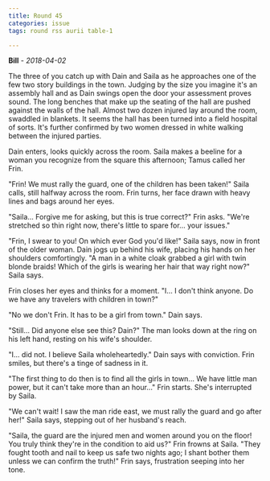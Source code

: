 ```yaml
---
title: Round 45
categories: issue
tags: round rss aurii table-1

---
```


**Bill** - *2018-04-02*

The three of you catch up with Dain and Saila as he approaches one of the few two story buildings in the town. Judging by the size you imagine it's an assembly hall and as Dain swings open the door your assessment proves sound. The long benches that make up the seating of the hall are pushed against the walls of the hall. Almost two dozen injured lay around the room, swaddled in blankets. It seems the hall has been turned into a field hospital of sorts. It's further confirmed by two women dressed in white walking between the injured parties. 

Dain enters, looks quickly across the room. Saila makes a beeline for a woman you recognize from the square this afternoon; Tamus called her Frin. 

"Frin! We must rally the guard, one of the children has been taken!" Saila calls, still halfway across the room. Frin turns, her face drawn with heavy lines and bags around her eyes.

"Saila... Forgive me for asking, but this is true correct?" Frin asks. "We're stretched so thin right now, there's little to spare for... your issues."

"Frin, I swear to you! On which ever God you'd like!" Saila says, now in front of the older woman. Dain jogs up behind his wife, placing his hands on her shoulders comfortingly. "A man in a white cloak grabbed a girl with twin blonde braids! Which of the girls is wearing her hair that way right now?" Saila says.

Frin closes her eyes and thinks for a moment. "I... I don't think anyone. Do we have any travelers with children in town?"

"No we don't Frin. It has to be a girl from town." Dain says.

"Still... Did anyone else see this? Dain?" The man looks down at the ring on his left hand, resting on his wife's shoulder.

"I... did not. I believe Saila wholeheartedly." Dain says with conviction. Frin smiles, but there's a tinge of sadness in it.

"The first thing to do then is to find all the girls in town... We have little man power, but it can't take more than an hour..." Frin starts. She's interrupted by Saila.

"We can't wait! I saw the man ride east, we must rally the guard and go after her!" Saila says, stepping out of her husband's reach.

"Saila, the guard are the injured men and women around you on the floor! You truly think they're in the condition to aid us?" Frin frowns at Saila. "They fought tooth and nail to keep us safe two nights ago; I shant bother them unless we can confirm the truth!" Frin says, frustration seeping into her tone.



<!-- re.findall('a.*?(?=a|$)', t+'x') -->